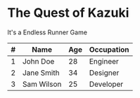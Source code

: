 # The Quest of Kazuki
It's a Endless Runner Game

<table>
    <thead>
        <tr>
            <th>#</th>
            <th>Name</th>
            <th>Age</th>
            <th>Occupation</th>
        </tr>
    </thead>
    <tbody>
        <tr>
            <td>1</td>
            <td>John Doe</td>
            <td>28</td>
            <td>Engineer</td>
        </tr>
        <tr>
            <td>2</td>
            <td>Jane Smith</td>
            <td>34</td>
            <td>Designer</td>
        </tr>
        <tr>
            <td>3</td>
            <td>Sam Wilson</td>
            <td>25</td>
            <td>Developer</td>
        </tr>
    </tbody>
</table>
